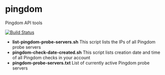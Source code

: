 pingdom
=======

Pingdom API tools

[![Build Status](https://travis-ci.org/swoodford/pingdom.svg?branch=master)](https://travis-ci.org/swoodford/pingdom)

- **list-pingdom-probe-servers.sh** This script lists the IPs of all Pingdom probe servers
- **pingdom-check-date-created.sh** This script lists creation date and time of all Pingdom checks in your account
- **pingdom-probe-servers.txt** List of currently active Pingdom probe servers
